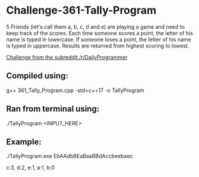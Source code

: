 # Challenge-361-Tally-Program
5 Friends (let's call them a, b, c, d and e) are playing a game and need to keep track of the scores. Each time someone scores a point, the letter of his name is typed in lowercase. If someone loses a point, the letter of his name is typed in uppercase. Results are returned from highest scoring to lowest.

[Challenge from the subreddit /r/DailyProgrammer](https://www.reddit.com/r/dailyprogrammer/comments/8jcffg/20180514_challenge_361_easy_tally_program/)

## Compiled using:

g++ 361_Tally_Program.cpp -std=c++17 -o TallyProgram

## Ran from terminal using:

./TallyProgram <INPUT_HERE>

## Example:

./TallyProgram.exe EbAAdbBEaBaaBBdAccbeebaec

c:3, d:2, e:1, a:1, b:0
